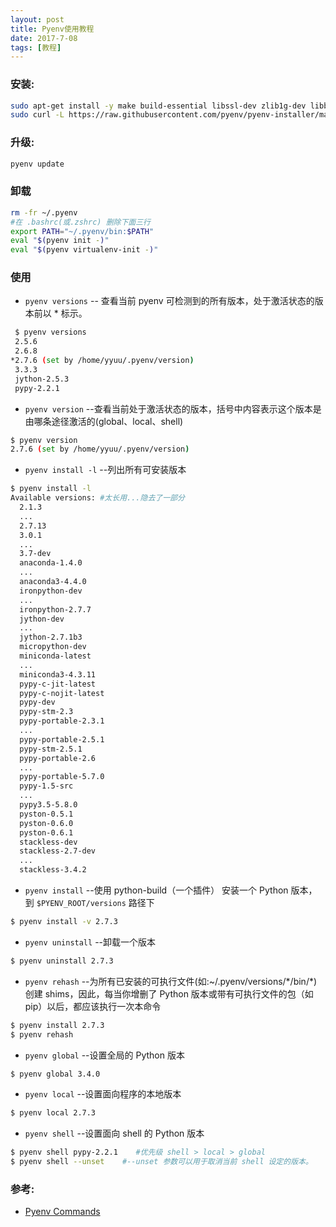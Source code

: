 ```yaml
---
layout: post
title: Pyenv使用教程
date: 2017-7-08
tags: [教程]
---
```


### 安装:
~~~bash
sudo apt-get install -y make build-essential libssl-dev zlib1g-dev libbz2-dev libreadline-dev libsqlite3-dev wget curl llvm libncurses5-dev xz-utils tk-dev
sudo curl -L https://raw.githubusercontent.com/pyenv/pyenv-installer/master/bin/pyenv-installer | bash
~~~

### 升级:
~~~bash
pyenv update
~~~

### 卸载
~~~bash
rm -fr ~/.pyenv
#在 .bashrc(或.zshrc) 删除下面三行
export PATH="~/.pyenv/bin:$PATH"
eval "$(pyenv init -)"
eval "$(pyenv virtualenv-init -)"
~~~

### 使用
+ `pyenv versions` -- 查看当前 pyenv 可检测到的所有版本，处于激活状态的版本前以 * 标示。
~~~bash
 $ pyenv versions
 2.5.6
 2.6.8
*2.7.6 (set by /home/yyuu/.pyenv/version)
 3.3.3
 jython-2.5.3
 pypy-2.2.1
~~~

+ `pyenv version` --查看当前处于激活状态的版本，括号中内容表示这个版本是由哪条途径激活的(global、local、shell)
~~~bash
$ pyenv version
2.7.6 (set by /home/yyuu/.pyenv/version)
~~~

+ `pyenv install -l` --列出所有可安装版本
~~~bash
$ pyenv install -l
Available versions: #太长用...隐去了一部分
  2.1.3
  ...
  2.7.13
  3.0.1
  ...
  3.7-dev
  anaconda-1.4.0
  ...
  anaconda3-4.4.0
  ironpython-dev
  ...
  ironpython-2.7.7
  jython-dev
  ...
  jython-2.7.1b3
  micropython-dev
  miniconda-latest
  ...
  miniconda3-4.3.11
  pypy-c-jit-latest
  pypy-c-nojit-latest
  pypy-dev
  pypy-stm-2.3
  pypy-portable-2.3.1
  ...
  pypy-portable-2.5.1
  pypy-stm-2.5.1
  pypy-portable-2.6
  ...
  pypy-portable-5.7.0
  pypy-1.5-src
  ...
  pypy3.5-5.8.0
  pyston-0.5.1
  pyston-0.6.0
  pyston-0.6.1
  stackless-dev
  stackless-2.7-dev
  ...
  stackless-3.4.2
~~~

+ `pyenv install` --使用 python-build（一个插件） 安装一个 Python 版本，到 `$PYENV_ROOT/versions` 路径下
~~~bash
$ pyenv install -v 2.7.3
~~~

+ `pyenv uninstall` --卸载一个版本
~~~bash
$ pyenv uninstall 2.7.3
~~~

+ `pyenv rehash` --为所有已安装的可执行文件(如:~/.pyenv/versions/\*/bin/\*)创建 shims，因此，每当你增删了 Python 版本或带有可执行文件的包（如 pip）以后，都应该执行一次本命令
~~~bash
$ pyenv install 2.7.3
$ pyenv rehash
~~~

+ `pyenv global` --设置全局的 Python 版本
~~~bash
$ pyenv global 3.4.0
~~~

+ `pyenv local` --设置面向程序的本地版本
~~~bash
$ pyenv local 2.7.3
~~~

+ `pyenv shell` --设置面向 shell 的 Python 版本
~~~bash
$ pyenv shell pypy-2.2.1    #优先级 shell > local > global
$ pyenv shell --unset    #--unset 参数可以用于取消当前 shell 设定的版本。
~~~

### 参考:
+ [Pyenv Commands](https://github.com/pyenv/pyenv/blob/master/COMMANDS.md "Pyenv Commands")